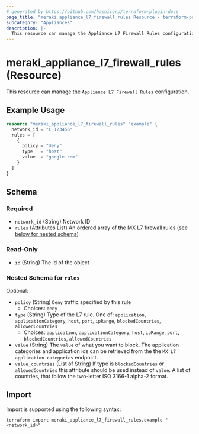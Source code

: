 ```yaml
---
# generated by https://github.com/hashicorp/terraform-plugin-docs
page_title: "meraki_appliance_l7_firewall_rules Resource - terraform-provider-meraki"
subcategory: "Appliances"
description: |-
  This resource can manage the Appliance L7 Firewall Rules configuration.
---
```


# meraki_appliance_l7_firewall_rules (Resource)

This resource can manage the `Appliance L7 Firewall Rules` configuration.

## Example Usage

```terraform
resource "meraki_appliance_l7_firewall_rules" "example" {
  network_id = "L_123456"
  rules = [
    {
      policy = "deny"
      type   = "host"
      value  = "google.com"
    }
  ]
}
```

<!-- schema generated by tfplugindocs -->
## Schema

### Required

- `network_id` (String) Network ID
- `rules` (Attributes List) An ordered array of the MX L7 firewall rules (see [below for nested schema](#nestedatt--rules))

### Read-Only

- `id` (String) The id of the object

<a id="nestedatt--rules"></a>
### Nested Schema for `rules`

Optional:

- `policy` (String) `Deny` traffic specified by this rule
  - Choices: `deny`
- `type` (String) Type of the L7 rule. One of: `application`, `applicationCategory`, `host`, `port`, `ipRange`, `blockedCountries`, `allowedCountries`
  - Choices: `application`, `applicationCategory`, `host`, `ipRange`, `port`, `blockedCountries`, `allowedCountries`
- `value` (String) The `value` of what you want to block. The application categories and application ids can be retrieved from the the `MX L7 application categories` endpoint.
- `value_countries` (List of String) If type is `blockedCountries` or `allowedCountries` this attribute should be used instead of `value`. A list of countries, that follow the two-letter ISO 3166-1 alpha-2 format.

## Import

Import is supported using the following syntax:

```shell
terraform import meraki_appliance_l7_firewall_rules.example "<network_id>"
```

